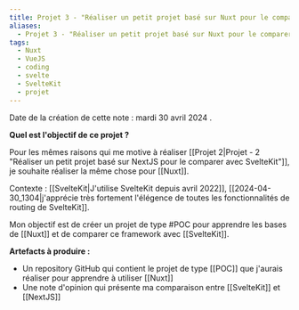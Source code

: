 ```yaml
---
title: Projet 3 - "Réaliser un petit projet basé sur Nuxt pour le comparer avec SvelteKit"
aliases:
  - Projet 3 - "Réaliser un petit projet basé sur Nuxt pour le comparer avec SvelteKit"
tags:
  - Nuxt
  - VueJS
  - coding
  - svelte
  - SvelteKit
  - projet
---
```


Date de la création de cette note : mardi 30 avril 2024 .

**Quel est l'objectif de ce projet ?**

Pour les mêmes raisons qui me motive à réaliser [[Projet 2|Projet - 2 "Réaliser un petit projet basé sur NextJS pour le comparer avec SvelteKit"]], je souhaite réaliser la même chose pour [[Nuxt]].

Contexte : [[SvelteKit|J'utilise SvelteKit depuis avril 2022]], [[2024-04-30_1304|j'apprécie très fortement l'élégence de toutes les fonctionnalités de routing de SvelteKit]].

Mon objectif est de créer un projet de type #POC pour apprendre les bases de [[Nuxt]] et de comparer ce framework avec [[SvelteKit]].

**Artefacts à produire :**

- Un repository GitHub qui contient le projet de type [[POC]] que j'aurais réaliser pour apprendre à utiliser [[Nuxt]]
- Une note d'opinion qui présente ma comparaison entre [[SvelteKit]] et [[NextJS]]